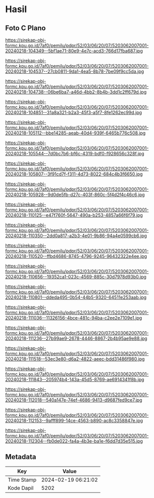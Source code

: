 # Hasil

## Foto C Plano

https://sirekap-obj-formc.kpu.go.id/7af0/pemilu/pdpr/52/03/06/20/07/5203062007001-20240218-104349--5bf1ae71-80e9-4e7c-acd3-766d17fba687.jpg

https://sirekap-obj-formc.kpu.go.id/7af0/pemilu/pdpr/52/03/06/20/07/5203062007001-20240218-104537--27cb0811-9da1-4ea5-8b78-7be09f9cc5da.jpg

https://sirekap-obj-formc.kpu.go.id/7af0/pemilu/pdpr/52/03/06/20/07/5203062007001-20240218-104738--06be6ba7-a46d-4bb2-8b4b-3dd1c2ff679d.jpg

https://sirekap-obj-formc.kpu.go.id/7af0/pemilu/pdpr/52/03/06/20/07/5203062007001-20240218-104851--31a8a321-b2a3-45f3-a5f7-8fe1262ec99d.jpg

https://sirekap-obj-formc.kpu.go.id/7af0/pemilu/pdpr/52/03/06/20/07/5203062007001-20240218-105112--bbe14285-aeab-40d4-939f-6465b776c508.jpg

https://sirekap-obj-formc.kpu.go.id/7af0/pemilu/pdpr/52/03/06/20/07/5203062007001-20240218-105544--7d0bc7b6-bf6c-4319-bdf0-f928656c328f.jpg

https://sirekap-obj-formc.kpu.go.id/7af0/pemilu/pdpr/52/03/06/20/07/5203062007001-20240218-105807--3f91cd7f-f311-4d73-8022-684c4b3f6650.jpg

https://sirekap-obj-formc.kpu.go.id/7af0/pemilu/pdpr/52/03/06/20/07/5203062007001-20240218-105928--9d0de5fb-d27c-403f-860c-5f4d2f4c46c6.jpg

https://sirekap-obj-formc.kpu.go.id/7af0/pemilu/pdpr/52/03/06/20/07/5203062007001-20240218-110125--e47f760f-5647-490a-b253-4857a66f6f79.jpg

https://sirekap-obj-formc.kpu.go.id/7af0/pemilu/pdpr/52/03/06/20/07/5203062007001-20240218-110350--2dd0a817-a2b3-4e01-9b86-94a4e0599cb6.jpg

https://sirekap-obj-formc.kpu.go.id/7af0/pemilu/pdpr/52/03/06/20/07/5203062007001-20240218-110520--ffbd4686-8745-4796-9245-96432322e4ee.jpg

https://sirekap-obj-formc.kpu.go.id/7af0/pemilu/pdpr/52/03/06/20/07/5203062007001-20240218-110656--19352ca1-023c-4569-885c-30d7978d93b0.jpg

https://sirekap-obj-formc.kpu.go.id/7af0/pemilu/pdpr/52/03/06/20/07/5203062007001-20240218-110801--ddeda495-0b54-44b5-9320-64511e253aab.jpg

https://sirekap-obj-formc.kpu.go.id/7af0/pemilu/pdpr/52/03/06/20/07/5203062007001-20240218-111036--11326156-4bce-481c-94ba-c2ee2e7109e1.jpg

https://sirekap-obj-formc.kpu.go.id/7af0/pemilu/pdpr/52/03/06/20/07/5203062007001-20240218-111236--27b99ae9-2678-4446-8867-2b4b95ae9e88.jpg

https://sirekap-obj-formc.kpu.go.id/7af0/pemilu/pdpr/52/03/06/20/07/5203062007001-20240218-111518--53ec3e80-d6a2-4822-aeec-bdd31486f980.jpg

https://sirekap-obj-formc.kpu.go.id/7af0/pemilu/pdpr/52/03/06/20/07/5203062007001-20240218-111843--205974b4-143a-45d5-8769-ae6914341f8b.jpg

https://sirekap-obj-formc.kpu.go.id/7af0/pemilu/pdpr/52/03/06/20/07/5203062007001-20240218-112018--540a147e-74ef-4686-9413-d9687fed9ce7.jpg

https://sirekap-obj-formc.kpu.go.id/7af0/pemilu/pdpr/52/03/06/20/07/5203062007001-20240218-112153--9afff899-14ce-4563-b890-ac8c3358847e.jpg

https://sirekap-obj-formc.kpu.go.id/7af0/pemilu/pdpr/52/03/06/20/07/5203062007001-20240218-112304--fb0de022-fa4a-4b3e-ba1e-f6dd7d35e515.jpg


## Metadata

| Key        | Value               |
| ---------- | ------------------- |
| Time Stamp | 2024-02-19 06:21:02 |
| Kode Dapil | 5202                |



